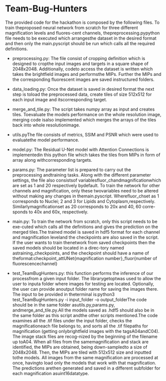 # Team-Bug-Hunters

The provided code for the hackathon is composed by the following files. To train theproposed neural network from scratch for three different magnification levels and fluores-cent channels, thepreprocessing.pypython file needs to be executed which arrangesthe dataset in the desired format and then only the main.pyscript should be run which calls all the required definitions.

- preprocessing.py: The file consist of cropping definition which is designed to cropthe input images and targets in a square shape of 2048x2048. Additionally, codeto access the dataset is written which takes the brightfield images and performsthe MIPs. Further the MIPs and the corresponding fluorescent images are saved instructured folders.

- data_loading.py: Once the dataset is saved in desired format the next step is toload the preprocessed data, create tiles of size 512x512 for each input image and itscorresponding target.

- merge_and_tile.py: The script takes numpy array as input and creates tiles. Toevaluate the models performance on the whole resolution image, merging code isalso implemented which merges the arrays of the tiles back into whole resolutionimage.

- utils.pyThe file consists of metrics, SSIM and PSNR which were used to evaluatethe model performance.

- model.py: The Residual U-Net model with Attention Connections is implementedin this python file which takes the tiles from MIPs in form of array along withcorresponding targets.

- params.py: The parameter list is prepared to carry out the preprocessing andtraining tasks. Along with the different parameter settings, the file also consistsof variablesfluor_chandmagnificationwhich are set as 1 and 20 respectively bydefault. To train the network for other channels and magnification, only these twovariables need to be altered without making any changes in themain.pyscript. Wherefluor_chset as 1 corresponds to Nuclei; 2 and 3 for Lipids and Cytoplasm,respectively. Similarlymagnificationset as 20 corresponds to 20x and 40, 60 corre-sponds to 40x and 60x, respectively. 

- main.py: To train the network from scratch, only this script needs to be exe-cuted which calls all the definitions and gives the prediction on the merged tiles.The trained model is saved in hdf5 format for each channel and magnification leveland the checkpoints are also saved in the script.  If the user wants to train thenetwork from saved checkpoints then the saved models should be located in a direc-tory named astraining_checkpoints, and the checkpoint should have a name of theformat:checkpoint_attUNet{magnification number}_fluor{number of fluorescencechannel}

- test_TeamBugHunters.py: this function performs the inference of our processfrom a given input folder. The librarygetoptwas used to allow the user to inputa folder where images for testing are located. Optionally, the user can provide anoutput folder name for saving the images there. The input to be provided in theterminal is:python3 test\_TeamBugHunters.py -i input\_folder -o output\_folderThe code should be in the same folder asutils.py,params.py, andmerge_and_tile.py.All the models saved as .hdf5 should also be in the same folder as this script andthe other scripts mentioned.The code examines all the .tif files under the input folder, checks the magnificationeach file belongs to, and sorts all the .tif filepaths for magnification (getting onlybrightfield images with the tagsA04andC04). The image stack files are recog-nized by the beginning of the filename up toA04. When all files from the samemagnification and stack are identified, the MIPs are obtained, being down-sampledto a size of 2048x2048. Then, the MIPs are tiled with 512x512 size and inputted tothe models. All images from the same magnification are processed at once, havingto load only the models that work with that magnification. The predictions arethen generated and saved in a different subfolder for each magnification asuint16datatype.

 
